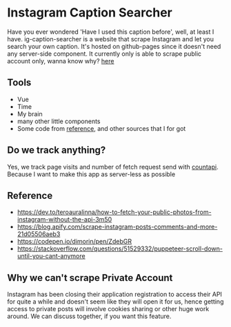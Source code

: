 # Instagram Caption Searcher
Have you ever wondered 'Have I used this caption before', well, at least I have. ig-caption-searcher is a website that scrape Instagram and let you search your own caption. It's hosted on github-pages since it doesn't need any server-side component. It currently only is able to scrape public account only, wanna know why? [here](#why-we-can't-scrape-private-account)

## Tools
- Vue
- Time
- My brain
- many other little components
- Some code from [reference](#reference), and other sources that I for got

## Do we track anything?
Yes, we track page visits and number of fetch request send with [countapi](https://countapi.xyz/). Because I want to make this app as server-less as possible

## Reference
* https://dev.to/teroauralinna/how-to-fetch-your-public-photos-from-instagram-without-the-api-3m50
* https://blog.apify.com/scrape-instagram-posts-comments-and-more-21d05506aeb3
* https://codepen.io/dimorin/pen/ZdebGR
* https://stackoverflow.com/questions/51529332/puppeteer-scroll-down-until-you-cant-anymore

## Why we can't scrape Private Account
Instagram has been closing their application registration to access their API for quite a while and doesn't seem like they will open it for us, hence getting access to private posts will involve cookies sharing or other huge work around. We can discuss together, if you want this feature.
